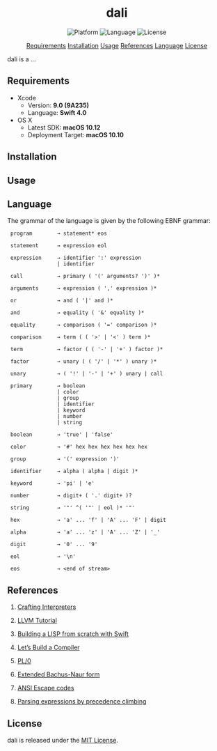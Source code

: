 <center> 
    <h1>dali</h1> 
</center>

<p align="center">
    <img src="https://img.shields.io/badge/platform-osx-lightgrey.svg" alt="Platform">
    <img src="https://img.shields.io/badge/language-swift-orange.svg" alt="Language">
    <img src="https://img.shields.io/badge/license-MIT-blue.svg" alt="License">
</p>

<p align="center">
    <a href="#requirements">Requirements</a>
    <a href="#installation">Installation</a>
    <a href="#usage">Usage</a>
    <a href="#references">References</a>
    <a href="#language">Language</a>
    <a href="#license">License</a>
</p>

dali is a ...

## Requirements

- Xcode
    - Version: **9.0 (9A235)**
    - Language: **Swift 4.0**
- OS X
    - Latest SDK: **macOS 10.12**
    - Deployment Target: **macOS 10.10**

## Installation

## Usage

## Language

The grammar of the language is given by the following EBNF grammar:

```
 program        → statement* eos
 
 statement      → expression eol
 
 expression     → identifier ':' expression
                | identifier
 
 call           → primary ( '(' arguments? ')' )*

 arguments      → expression ( ',' expression )*

 or             → and ( '|' and )*
 
 and            → equality ( '&' equality )*
 
 equality       → comparison ( '=' comparison )*
 
 comparison     → term ( ( '>' | '<' ) term )*
 
 term           → factor ( ( '-' | '+' ) factor )*
 
 factor         → unary ( ( '/' | '*' ) unary )*
 
 unary          → ( '!' | '-' | '+' ) unary | call
 
 primary        → boolean
                | color 
                | group
                | identifier
                | keyword
                | number
                | string
 
 boolean        → 'true' | 'false'

 color          → '#' hex hex hex hex hex hex
 
 group          → '(' expression ')'

 identifier     → alpha ( alpha | digit )*
 
 keyword        → 'pi' | 'e'

 number         → digit+ ( '.' digit+ )?
 
 string         → '"' ^( '"' | eol )* '"'
 
 hex            → 'a' ... 'f' | 'A' ... 'F' | digit
 
 alpha          → 'a' ... 'z' | 'A' ... 'Z' | '_'
 
 digit          → '0' ... '9'
 
 eol            → '\n'
 
 eos            → <end of stream>

```

## References

1. [Crafting Interpreters](http://www.craftinginterpreters.com)

2. [LLVM Tutorial](http://llvm.org/docs/tutorial/index.html)

3. [Building a LISP from scratch with Swift](https://www.uraimo.com/2017/02/05/building-a-lisp-from-scratch-with-swift/)

4. [Let’s Build a Compiler](http://blog.analogmachine.org/2011/09/20/lets-build-a-compiler/)

5. [PL/0](https://en.wikipedia.org/wiki/PL/0)

6. [Extended Bachus-Naur form](https://en.wikipedia.org/wiki/Extended_Backus–Naur_form)

7. [ANSI Escape codes](https://en.wikipedia.org/wiki/ANSI_escape_code)

8. [Parsing expressions by precedence climbing](http://eli.thegreenplace.net/2012/08/02/parsing-expressions-by-precedence-climbing)

## License

dali is released under the [MIT License](LICENSE.md).
